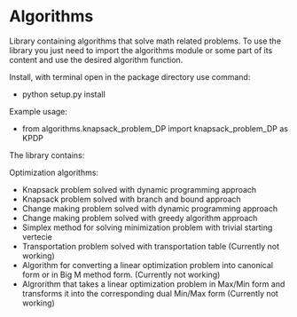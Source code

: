 # Algorithms
Library containing algorithms that solve math related problems.
To use the library you just need to import the algorithms module
or some part of its content and use the desired algorithm function.

Install, with terminal open in the package directory use command:
 - python setup.py install

Example usage:
 - from algorithms.knapsack_problem_DP import knapsack_problem_DP as KPDP 

The library contains:

Optimization algorithms:
- Knapsack problem solved with dynamic programming approach
- Knapsack problem solved with branch and bound approach
- Change making problem solved with dynamic programming approach
- Change making problem solved with greedy algorithm approach 
- Simplex method for solving minimization problem with trivial starting vertecie 
- Transportation problem solved with transportation table (Currently not working)
- Algorithm for converting a linear optimization problem
  into canonical form or in Big M method form. (Currently not working)
- Algrorithm that takes a linear optimization problem in 
  Max/Min form and transforms it into the corresponding dual Min/Max form (Currently not working)